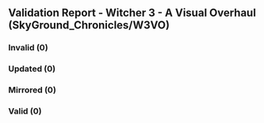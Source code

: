 ## Validation Report - Witcher 3 - A Visual Overhaul (SkyGround_Chronicles/W3VO)


### Invalid (0)
### Updated (0)
### Mirrored (0)
### Valid (0)
